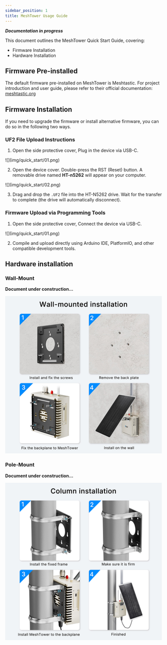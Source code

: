 ```yaml
---
sidebar_position: 1
title: MeshTower Usage Guide
---
```



***Documentation in progress***

This document outlines the MeshTower Quick Start Guide, covering:
- Firmware Installation
- Hardware Installation

## Firmware Pre-installed
The default firmware pre-installed on MeshTower is Meshtastic. For project introduction and user guide, please refer to their official documentation:
[meshtastic.org](https://meshtastic.org/docs/introduction/)


## Firmware Installation
If you need to upgrade the firmware or install alternative firmware, you can do so in the following two ways.

### UF2 File Upload Instructions
1. Open the side protective cover, Plug in the device via USB-C.

<div style={{ textAlign: 'center' }}>
  ![](img/quick_start/01.png)
</div>

2. Open the device cover. Double-press the RST (Reset) button. A removable drive named **HT-n5262** will appear on your computer.

<div style={{ textAlign: 'center' }}>
  ![](img/quick_start/02.png)
</div>

3. Drag and drop the `.UF2` file into the HT-N5262 drive. Wait for the transfer to complete (the drive will automatically disconnect).

### Firmware Upload via Programming Tools
1. Open the side protective cover, Connect the device via USB-C.

<div style={{ textAlign: 'center' }}>
  ![](img/quick_start/01.png)
</div>

2. Compile and upload directly using Arduino IDE, PlatformIO, and other compatible development tools.


## Hardware installation

### Wall-Mount
**Document under construction...**

![](img/quick_start/04.jpg)

### Pole-Mount
**Document under construction...**

![](img/quick_start/05.jpg)

